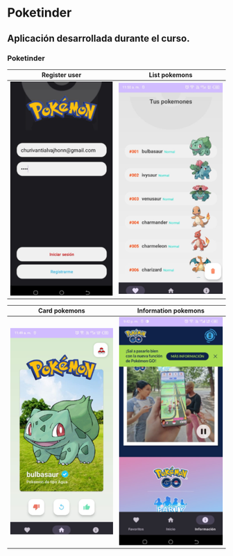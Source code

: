 # Poketinder

## Aplicación desarrollada durante el curso.

### Poketinder

| **Register user** | **List pokemons** |
|:-----------------:|:------------------:|
| <img src="https://github.com/Jhonchuri11/GestorDocumental_Frontend_Busqueda/blob/master/R1-app/register-user-poketinder.png" width="300" /> | <img src="https://github.com/Jhonchuri11/GestorDocumental_Frontend_Busqueda/blob/master/R1-app/list-favorite-pkemons.png" width="300" /> |

| **Card pokemons** | **Information pokemons** |
|:-----------------:|:-----------------------:|
| <img src="https://github.com/Jhonchuri11/GestorDocumental_Frontend_Busqueda/blob/master/R1-app/card-pokemons.png" width="300" /> | <img src="https://github.com/Jhonchuri11/GestorDocumental_Frontend_Busqueda/blob/master/R1-app/information-poketinde.png" width="300" /> |




